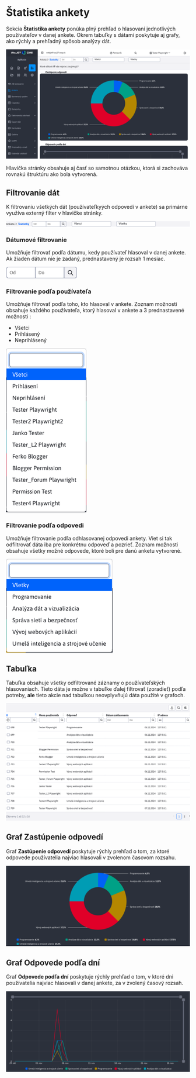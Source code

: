 # Štatistika ankety

Sekcia **Štatistika ankety** ponúka plný prehľad o hlasovaní jednotlivých používateľov v danej ankete. Okrem tabuľky s dátami poskytuje aj grafy, ako rýchly a prehľadný spôsob analýzy dát.

![](inquiry-stat_page.png)

Hlavička stránky obsahuje aj časť so samotnou otázkou, ktorá si zachováva rovnakú štruktúru ako bola vytvorená.

## Filtrovanie dát

K filtrovaniu všetkých dát (používateľkyých odpovedí v ankete) sa primárne využíva externý filter v hlavičke stránky.

![](inquiry-stat_filter.png)

### Dátumové filtrovanie

Umožňuje filtrovať podľa dátumu, kedy používateľ hlasoval v danej ankete. Ak žiaden dátum nie je zadaný, prednastavený je rozsah 1 mesiac.

![](inquiry-stat_filter_dayDate.png)

### Filtrovanie podľa používateľa

Umožňuje filtrovať podľa toho, kto hlasoval v ankete. Zoznam možnosti obsahuje každého používateľa, ktorý hlasoval v ankete a 3 prednastavené možnosti :
- Všetci
- Prihlásený
- Neprihlásený

![](inquiry-stat_filter_userSelect.png)

### Filtrovanie podľa odpovedi

Umožňuje filtrovanie podľa odhlasovanej odpovedi ankety. Viet si tak odfiltrovať dáta iba pre konkrétnu odpoveď a pozrieť. Zoznam možnosti obsahuje všetky možné odpovede, ktoré boli pre danú anketu vytvorené.

![](inquiry-stat_filter_answerSelect.png)

## Tabuľka

Tabuľka obsahuje všetky odfiltrované záznamy o používateľských hlasovaniach. Tieto dáta je možne v tabuľke ďalej filtrovať (zoradieť) podľa potreby, **ale** tieto akcie nad tabuľkou neovplyvňujú dáta použité v grafoch.

![](inquiry-stat_table.png)

## Graf Zastúpenie odpovedí

Graf **Zastúpenie odpovedí** poskytuje rýchly prehľad o tom, za ktoré odpovede používatelia najviac hlasovali v zvolenom časovom rozsahu.

![](inquiry-stat_pie_chart.png)

## Graf Odpovede podľa dní

Graf **Odpovede podľa dní** poskytuje rýchly prehľad o tom, v ktoré dni používatelia najviac hlasovali v danej ankete, za v zvolený časový rozsah.

![](inquiry-stat_line_chart.png)